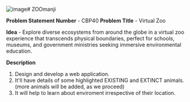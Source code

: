 ![image](https://github.com/sumitsharma-code/ZOOmanji/assets/97402908/df9e02be-cbbb-488b-a295-9a62b1faabe1)# ZOOmanji

**Problem Statement Number** - CBP40
**Problem Title** - Virtual Zoo

**Idea** - Explore diverse ecosystems from around the globe in a virtual zoo experience that transcends physical boundaries, perfect for schools, museums, and government ministries seeking immersive environmental education.

**Description**
1. Design and develop a web application.
2. It'll have details of some highlighted EXISTING and EXTINCT animals. (more animals will be added, as we proceed)
3. It will help to learn about enviroment irrespective of their location.
